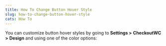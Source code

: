 ```yaml
---
title: How To Change Button Hover Style
slug: how-to-change-button-hover-style
cats: How To
---
```


<p>You can customize button hover styles by going to <strong>Settings &gt;</strong> <strong>CheckoutWC &gt;</strong> <strong>Design</strong> and using one of the color options:</p>
<p><img src="https://s3.amazonaws.com/helpscout.net/docs/assets/5bdde2822c7d3a01757ac42e/images/5e90c6b104286364bc98302d/file-2lkjSP25jk.png" alt="" /></p>
